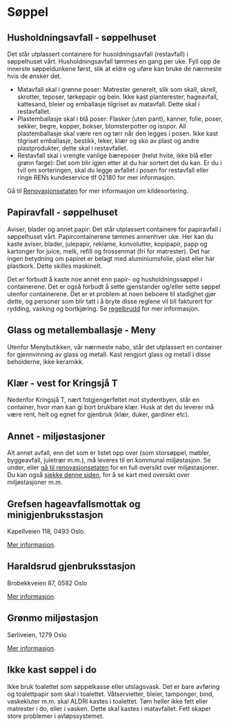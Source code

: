 Søppel
======

Husholdningsavfall - søppelhuset
-------------------------------

Det står utplassert containere for husoldningsavfall (restavfall) i søppelhuset vårt. Husholdningsavfall tømmes en gang per uke. Fyll opp de innerste søppeldunkene først, slik at eldre og uføre kan bruke de nærmeste  hvis de ønsker det.

- Matavfall skal i grønne poser: Matrester generelt, slik som skall, skrell, skrotter, teposer, tørkepapir og bein. Ikke kast planterester, hageavfall, kattesand, bleier og emballasje tilgriset av matavfall. Dette skal i restavfallet.
- Plastemballasje skal i blå poser: Flasker (uten pant), kanner, folie, poser, sekker, begre, kopper, bokser, blomsterpotter og isopor. All plastemballasje skal være ren og tørr når den legges i posen. Ikke kast tilgriset emballasje, bestikk, leker, klær og sko av plast og andre plastprodukter, dette skal i restavfallet.
- Restavfall skal i vrengte vanlige bæreposer (helst hvite, ikke blå eller grønn farge): Det som blir igjen etter at du har sortert det du kan. Er du i tvil om sorteringen, skal du legge avfallet i posen for restavfall eller ringe RENs kundeservice tlf 02180 for mer informasjon.

Gå til [Renovasjonsetaten](http://www.renovasjonsetaten.oslo.kommune.no/kildesortering_av_matavfall_og_plastemballasje/) for mer informasjon om kildesortering.

Papiravfall - søppelhuset
-------------------------

Aviser, blader og annet papir: Det står utplassert containere for papiravfall i søppelhuset vårt. Papircontainerene tømmes annenhver uke. Her kan du kaste aviser, blader, julepapir, reklame, konvolutter, kopipapir, papp og kartonger for juice, melk, refill og frossenmat (fri for matrester). Det har ingen betydning om papiret er belagt med aluminiumsfolie, plast eller har plastkork. Dette skilles maskinelt.

Det er forbudt å kaste noe annet enn papir- og husholdningssøppel i containerene. Det er også forbudt å sette gjenstander og/eller sette søppel utenfor containerene. Det er et problem at noen beboere til stadighet gjør dette, og personer som blir tatt i å bryte disse reglene vil bli fakturert for rydding, vasking og bortkjøring. Se [regelbrudd](/nyttig/regelbrudd/) for mer informasjon.

Glass og metallemballasje - Meny
--------------------------------

Utenfor Menybutikken, vår nærmeste nabo, står det utplassert en container for gjennvinning av glass og metall. Kast rengjort glass og metall i disse beholderne, ikke keramikk.

Klær - vest for Kringsjå T
--------------------------

Nedenfor Kringsjå T, nært fotgjengerfeltet mot stydentbyen, står en container, hvor man kan gi bort brukbare klær. Husk at det du leverer må være rent, helt og egnet for gjenbruk (klær, duker, gardiner etc).

Annet - miljøstasjoner
----------------------

Alt annet avfall, enn det som er listet opp over (som storsøppel, møbler, byggeavfall, juletrær m.m.), må leveres til en kommunal miljøstasjon. Se under, eller [gå til renovasjonsetaten](https://www.renovasjonsetaten.oslo.kommune.no/leveringssteder_betingelser_for_avfall/miljostasjoner/) for en full oversikt over miljøstasjoner. Du kan også [sjekke denne siden](https://tema.webatlas.no/oslo/renovasjon), for å se kart med oversikt over miljøstasjoner m.m.

Grefsen hageavfallsmottak og minigjenbruksstasjon
-------------------------------------------------

Kapellveien 118, 0493 Oslo.

[Mer informasjon](https://www.oslo.kommune.no/avfall-og-gjenvinning/gjenbruksstasjoner/grefsen-hageavfallsmottak-og-minigjenbruksstasjon/).

Haraldsrud gjenbruksstasjon
---------------------------

Brobekkveien 87, 0582 Oslo

[Mer informasjon](https://www.oslo.kommune.no/avfall-og-gjenvinning/gjenbruksstasjoner/haraldrud-gjenbruksstasjon/).

Grønmo miljøstasjon
-------------------

Sørliveien, 1279 Oslo

[Mer informasjon](https://www.oslo.kommune.no/avfall-og-gjenvinning/gjenbruksstasjoner/gronmo-gjenbruksstasjon/).

Ikke kast søppel i do
---------------------

Ikke bruk toalettet som søppelkasse eller utslagsvask. Det er bare avføring og toalettpapir som skal i toalettet. Våtservietter, bleier, tamponger, bind, vaskekluter m.m. skal ALDRI kastes i toalettet. Tøm heller ikke fett eller matrester i do, eller i vasken. Dette skal kastes i matavfallet. Fett skaper store problemer i avløpssystemet.